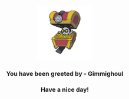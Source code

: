 <p align="center">
            <img src="https://raw.githubusercontent.com/PokeAPI/sprites/master/sprites/pokemon/999.png" width="150" height="150">
          </p>
          <h3 align="center">You have been greeted by - <b>Gimmighoul</b></h3>
          <h3 align="center">Have a nice day!</h3>
        